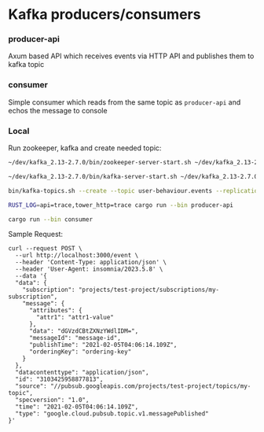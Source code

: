 # Kafka producers/consumers

### producer-api

Axum based API which receives events via HTTP API and publishes them to kafka topic

### consumer

Simple consumer which reads from the same topic as `producer-api` and echos the message to console

### Local 

Run zookeeper, kafka and create needed topic:
```bash
~/dev/kafka_2.13-2.7.0/bin/zookeeper-server-start.sh ~/dev/kafka_2.13-2.7.0/config/zookeeper.properties

~/dev/kafka_2.13-2.7.0/bin/kafka-server-start.sh ~/dev/kafka_2.13-2.7.0/config/server.properties

bin/kafka-topics.sh --create --topic user-behaviour.events --replication-factor 1 --partitions 2 --zookeeper localhost:2181

RUST_LOG=api=trace,tower_http=trace cargo run --bin producer-api

cargo run --bin consumer
```

Sample Request:
```
curl --request POST \
  --url http://localhost:3000/event \
  --header 'Content-Type: application/json' \
  --header 'User-Agent: insomnia/2023.5.8' \
  --data '{
  "data": {
    "subscription": "projects/test-project/subscriptions/my-subscription",
    "message": {
      "attributes": {
        "attr1": "attr1-value"
      },
      "data": "dGVzdCBtZXNzYWdlIDM=",
      "messageId": "message-id",
      "publishTime": "2021-02-05T04:06:14.109Z",
      "orderingKey": "ordering-key"
    }
  },
  "datacontenttype": "application/json",
  "id": "3103425958877813",
  "source": "//pubsub.googleapis.com/projects/test-project/topics/my-topic",
  "specversion": "1.0",
  "time": "2021-02-05T04:06:14.109Z",
  "type": "google.cloud.pubsub.topic.v1.messagePublished"
}'
```